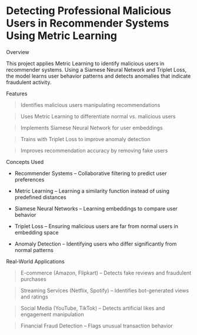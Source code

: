 # Detecting Professional Malicious Users in Recommender Systems Using Metric Learning

Overview

This project applies Metric Learning to identify malicious users in recommender systems. Using a Siamese Neural Network and Triplet Loss, the model learns user behavior patterns and detects anomalies that indicate fraudulent activity.

Features

> Identifies malicious users manipulating recommendations

> Uses Metric Learning to differentiate normal vs. malicious users

> Implements Siamese Neural Network for user embeddings

> Trains with Triplet Loss to improve anomaly detection

> Improves recommendation accuracy by removing fake users


Concepts Used

* Recommender Systems – Collaborative filtering to predict user preferences

* Metric Learning – Learning a similarity function instead of using predefined distances

* Siamese Neural Networks – Learning embeddings to compare user behavior

* Triplet Loss – Ensuring malicious users are far from normal users in embedding space

* Anomaly Detection – Identifying users who differ significantly from normal patterns


Real-World Applications

> E-commerce (Amazon, Flipkart) – Detects fake reviews and fraudulent purchases

> Streaming Services (Netflix, Spotify) – Identifies bot-generated views and ratings

> Social Media (YouTube, TikTok) – Detects artificial likes and engagement manipulation

> Financial Fraud Detection – Flags unusual transaction behavior

